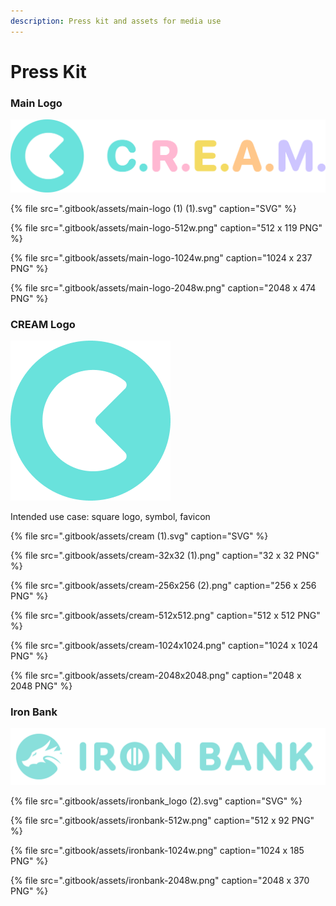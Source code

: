 ```yaml
---
description: Press kit and assets for media use
---
```


# Press Kit

### Main Logo

![](.gitbook/assets/main-logo%20%281%29.svg)

{% file src=".gitbook/assets/main-logo \(1\) \(1\).svg" caption="SVG" %}

{% file src=".gitbook/assets/main-logo-512w.png" caption="512 x 119 PNG" %}

{% file src=".gitbook/assets/main-logo-1024w.png" caption="1024 x 237 PNG" %}

{% file src=".gitbook/assets/main-logo-2048w.png" caption="2048 x 474 PNG" %}

### 

### CREAM Logo

![](.gitbook/assets/cream-256x256%20%281%29.png)

Intended use case: square logo, symbol, favicon

{% file src=".gitbook/assets/cream \(1\).svg" caption="SVG" %}

{% file src=".gitbook/assets/cream-32x32 \(1\).png" caption="32 x 32 PNG" %}

{% file src=".gitbook/assets/cream-256x256 \(2\).png" caption="256 x 256 PNG" %}

{% file src=".gitbook/assets/cream-512x512.png" caption="512 x 512 PNG" %}

{% file src=".gitbook/assets/cream-1024x1024.png" caption="1024 x 1024 PNG" %}

{% file src=".gitbook/assets/cream-2048x2048.png" caption="2048 x 2048 PNG" %}

### 

### Iron Bank

![](.gitbook/assets/ironbank_logo%20%283%29.svg)

{% file src=".gitbook/assets/ironbank\_logo \(2\).svg" caption="SVG" %}

{% file src=".gitbook/assets/ironbank-512w.png" caption="512 x 92 PNG" %}

{% file src=".gitbook/assets/ironbank-1024w.png" caption="1024 x 185 PNG" %}

{% file src=".gitbook/assets/ironbank-2048w.png" caption="2048 x 370 PNG" %}

